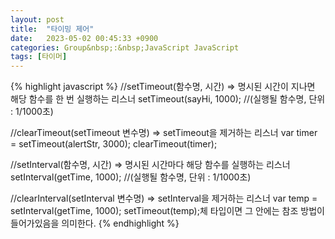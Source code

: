 ```yaml
---
layout: post
title:  "타이밍 제어"
date:   2023-05-02 00:45:33 +0900
categories: Group&nbsp;:&nbsp;JavaScript JavaScript
tags: [타이머]
---
```


{% highlight javascript %}
//setTimeout(함수명, 시간) => 명시된 시간이 지나면 해당 함수를 한 번 실행하는 리스너
setTimeout(sayHi, 1000); //(실행될 함수명, 단위 : 1/1000초)

//clearTimeout(setTimeout 변수명) => setTimeout을 제거하는 리스너
var timer = setTimeout(alertStr, 3000);
clearTimeout(timer);

//setInterval(함수명, 시간) => 명시된 시간마다 해당 함수를 실행하는 리스너
setInterval(getTime, 1000); //(실행될 함수명, 단위 : 1/1000초)

//clearInterval(setInterval 변수명) => setInterval을 제거하는 리스너
var temp = setInterval(getTime, 1000);
setTimeout(temp);체 타입이면 그 안에는 참조 방법이 들어가있음을 의미한다.
{% endhighlight %}